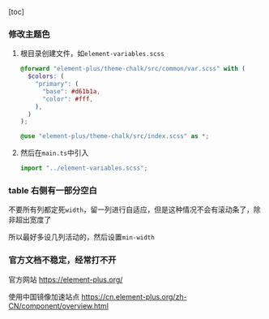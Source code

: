 [toc]

### 修改主题色

1. 根目录创建文件，如`element-variables.scss`

   ```scss
   @forward "element-plus/theme-chalk/src/common/var.scss" with (
     $colors: (
       "primary": (
         "base": #d61b1a,
         "color": #fff,
       ),
     )
   );

   @use "element-plus/theme-chalk/src/index.scss" as *;
   ```

2. 然后在`main.ts`中引入

   ```js
   import "../element-variables.scss";
   ```

### table 右侧有一部分空白

不要所有列都定死`width`，留一列进行自适应，但是这种情况不会有滚动条了，除非超出宽度了

所以最好多设几列活动的，然后设置`min-width`


### 官方文档不稳定，经常打不开

官方网站 <https://element-plus.org/>

使用中国镜像加速站点 <https://cn.element-plus.org/zh-CN/component/overview.html>